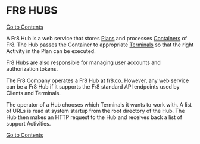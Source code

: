 # FR8 HUBS

[Go to Contents](https://github.com/Fr8org/Fr8Core/blob/master/Docs/Home.md) 

A Fr8 Hub is a web service that stores [Plans](https://github.com/Fr8org/Fr8Core.NET/blob/master/ForDevelopers/Objects/Plans.md) and processes [Containers](https://github.com/Fr8org/Fr8Core.NET/blob/master/ForDevelopers/Objects/Containers.md)  of Fr8. The Hub passes the Container to appropriate [Terminals](https://github.com/Fr8org/Fr8Core.NET/blob/master/ForDevelopers/Objects/Terminals.md)  so that the right Activity in the Plan can be executed.

Fr8 Hubs are also responsible for managing user accounts and authorization tokens.

The Fr8 Company operates a Fr8 Hub at fr8.co. However, any web service can be a Fr8 Hub if it supports the Fr8 standard API endpoints used by Clients and Terminals.

The operator of a Hub chooses which Terminals it wants to work with. A list of URLs is read at system startup from the root directory of the Hub. The Hub then makes an HTTP request to the Hub and receives back a list of support Activities.

[Go to Contents](https://github.com/Fr8org/Fr8Core/blob/master/Docs/Home.md)  
